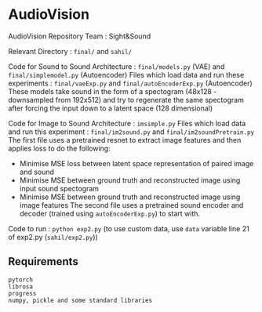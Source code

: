 # AudioVision
AudioVision Repository 
Team : Sight&Sound

Relevant Directory :  `final/` and `sahil/`

Code for Sound to Sound Architecture : `final/models.py` (VAE) and `final/simplemodel.py` (Autoencoder) 
Files which load data and run these experiments : `final/vaeExp.py` and `final/autoEncoderExp.py` (Autoencoder)
These models take sound in the form of a spectogram (48x128 - downsampled from 192x512) and try to regenerate the same spectogram after forcing the input down to a latent space (128 dimensional)

Code for Image to Sound Architecture : `imsimple.py`
Files which load data and run this experiment : `final/im2sound.py` and `final/im2soundPretrain.py`
The first file uses a pretrained resnet to extract image features and then applies loss to do the following:
* Minimise MSE loss between latent space representation of paired image and sound
* Minimise MSE between ground truth and reconstructed image using input sound spectogram
* Minimise MSE between ground truth and reconstructed image using image features
The second file uses a pretrained sound encoder and decoder (trained using `autoEncoderExp.py`) to start with.

Code to run : `python exp2.py` (to use custom data, use `data` variable line 21 of exp2.py (`sahil/exp2.py`)) 


## Requirements
```
pytorch
librosa
progress
numpy, pickle and some standard libraries
```

